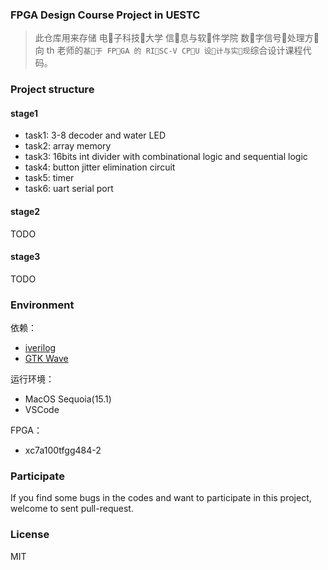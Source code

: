 ### FPGA Design Course Project in UESTC

> 此仓库用来存储 电🤗子科技🤗大学 信🤗息与软🤗件学院 数🤗字信号🤗处理方🤗向 th 老师的`基🤗于 FP🤗GA 的 RI🤗SC-V CP🤗U 设🤗计与实🤗现`综合设计课程代码。

### Project structure

#### stage1

* task1: 3-8 decoder and water LED
* task2: array memory
* task3: 16bits int divider with combinational logic and sequential logic
* task4: button jitter elimination circuit
* task5: timer
* task6: uart serial port

#### stage2

TODO

#### stage3

TODO

### Environment

依赖：

* [iverilog](https://github.com/steveicarus/iverilog)
* [GTK Wave](https://github.com/gtkwave/gtkwave)

运行环境：

* MacOS Sequoia(15.1)
* VSCode

FPGA：

* xc7a100tfgg484-2

### Participate

If you find some bugs in the codes and want to participate in this project, welcome to sent pull-request.

### License

MIT
